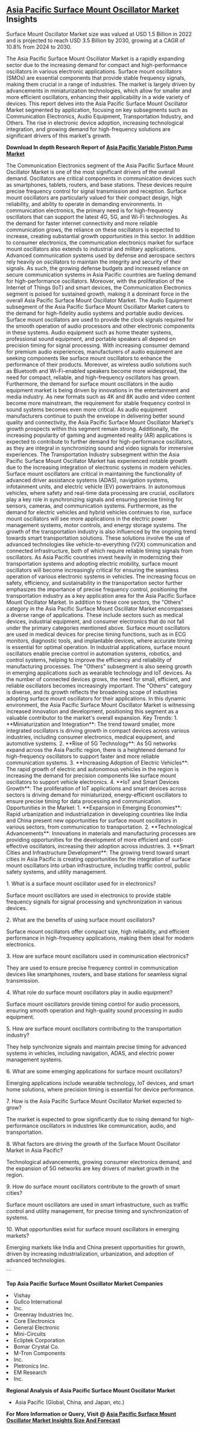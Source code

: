 <h2><a href="https://www.verifiedmarketreports.com/download-sample/?rid=270074&amp;utm_source=Github-Feb&amp;utm_medium=219" target="_blank">Asia Pacific Surface Mount Oscillator Market</a> Insights</h2><p>Surface Mount Oscillator Market size was valued at USD 1.5 Billion in 2022 and is projected to reach USD 3.5 Billion by 2030, growing at a CAGR of 10.8% from 2024 to 2030.</p><p><p>The Asia Pacific Surface Mount Oscillator Market is a rapidly expanding sector due to the increasing demand for compact and high-performance oscillators in various electronic applications. Surface mount oscillators (SMOs) are essential components that provide stable frequency signals, making them crucial in a range of industries. The market is largely driven by advancements in miniaturization technologies, which allow for smaller and more efficient oscillators, enhancing their applicability in a wide variety of devices. This report delves into the Asia Pacific Surface Mount Oscillator Market segmented by application, focusing on key subsegments such as Communication Electronics, Audio Equipment, Transportation Industry, and Others. The rise in electronic device adoption, increasing technological integration, and growing demand for high-frequency solutions are significant drivers of this market's growth. <p><strong>Download In depth Research Report of <a href="https://www.verifiedmarketreports.com/download-sample/?rid=236118&amp;utm_source=Pulse-Dec&amp;utm_medium=219" target="_blank">Asia Pacific Variable Piston Pump Market</a></strong></p> The Communication Electronics segment of the Asia Pacific Surface Mount Oscillator Market is one of the most significant drivers of the overall demand. Oscillators are critical components in communication devices such as smartphones, tablets, routers, and base stations. These devices require precise frequency control for signal transmission and reception. Surface mount oscillators are particularly valued for their compact design, high reliability, and ability to operate in demanding environments. In communication electronics, the primary need is for high-frequency oscillators that can support the latest 4G, 5G, and Wi-Fi technologies. As the demand for faster internet connectivity and more reliable communication grows, the reliance on these oscillators is expected to increase, creating substantial growth opportunities in this sector. In addition to consumer electronics, the communication electronics market for surface mount oscillators also extends to industrial and military applications. Advanced communication systems used by defense and aerospace sectors rely heavily on oscillators to maintain the integrity and security of their signals. As such, the growing defense budgets and increased reliance on secure communication systems in Asia Pacific countries are fueling demand for high-performance oscillators. Moreover, with the proliferation of the Internet of Things (IoT) and smart devices, the Communication Electronics segment is poised for sustained growth, making it a dominant force in the overall Asia Pacific Surface Mount Oscillator Market. The Audio Equipment subsegment of the Asia Pacific Surface Mount Oscillator Market caters to the demand for high-fidelity audio systems and portable audio devices. Surface mount oscillators are used to provide the clock signals required for the smooth operation of audio processors and other electronic components in these systems. Audio equipment such as home theater systems, professional sound equipment, and portable speakers all depend on precision timing for signal processing. With increasing consumer demand for premium audio experiences, manufacturers of audio equipment are seeking components like surface mount oscillators to enhance the performance of their products. Moreover, as wireless audio solutions such as Bluetooth and Wi-Fi-enabled speakers become more widespread, the need for compact, reliable, and high-frequency oscillators has grown. Furthermore, the demand for surface mount oscillators in the audio equipment market is being driven by innovations in the entertainment and media industry. As new formats such as 4K and 8K audio and video content become more mainstream, the requirement for stable frequency control in sound systems becomes even more critical. As audio equipment manufacturers continue to push the envelope in delivering better sound quality and connectivity, the Asia Pacific Surface Mount Oscillator Market's growth prospects within this segment remain strong. Additionally, the increasing popularity of gaming and augmented reality (AR) applications is expected to contribute to further demand for high-performance oscillators, as they are integral in synchronizing sound and video signals for immersive experiences. The Transportation Industry subsegment within the Asia Pacific Surface Mount Oscillator Market has experienced notable growth due to the increasing integration of electronic systems in modern vehicles. Surface mount oscillators are critical in maintaining the functionality of advanced driver assistance systems (ADAS), navigation systems, infotainment units, and electric vehicle (EV) powertrains. In autonomous vehicles, where safety and real-time data processing are crucial, oscillators play a key role in synchronizing signals and ensuring precise timing for sensors, cameras, and communication systems. Furthermore, as the demand for electric vehicles and hybrid vehicles continues to rise, surface mount oscillators will see more applications in the electric power management systems, motor controls, and energy storage systems. The growth of the transportation industry is also influenced by the ongoing trend towards smart transportation solutions. These solutions involve the use of advanced technologies like vehicle-to-everything (V2X) communication and connected infrastructure, both of which require reliable timing signals from oscillators. As Asia Pacific countries invest heavily in modernizing their transportation systems and adopting electric mobility, surface mount oscillators will become increasingly critical for ensuring the seamless operation of various electronic systems in vehicles. The increasing focus on safety, efficiency, and sustainability in the transportation sector further emphasizes the importance of precise frequency control, positioning the transportation industry as a key application area for the Asia Pacific Surface Mount Oscillator Market. In addition to these core sectors, the "Others" category in the Asia Pacific Surface Mount Oscillator Market encompasses a diverse range of applications. These include sectors such as medical devices, industrial equipment, and consumer electronics that do not fall under the primary categories mentioned above. Surface mount oscillators are used in medical devices for precise timing functions, such as in ECG monitors, diagnostic tools, and implantable devices, where accurate timing is essential for optimal operation. In industrial applications, surface mount oscillators enable precise control in automation systems, robotics, and control systems, helping to improve the efficiency and reliability of manufacturing processes. The "Others" subsegment is also seeing growth in emerging applications such as wearable technology and IoT devices. As the number of connected devices grows, the need for small, efficient, and reliable oscillators becomes increasingly important. The "Others" category is diverse, and its growth reflects the broadening scope of industries adopting surface mount oscillators for their applications. In this dynamic environment, the Asia Pacific Surface Mount Oscillator Market is witnessing increased innovation and development, positioning this segment as a valuable contributor to the market's overall expansion. Key Trends: 1. **Miniaturization and Integration**: The trend toward smaller, more integrated oscillators is driving growth in compact devices across various industries, including consumer electronics, medical equipment, and automotive systems. 2. **Rise of 5G Technology**: As 5G networks expand across the Asia Pacific region, there is a heightened demand for high-frequency oscillators to support faster and more reliable communication systems. 3. **Increasing Adoption of Electric Vehicles**: The rapid growth of electric and autonomous vehicles in the region is increasing the demand for precision components like surface mount oscillators to support vehicle electronics. 4. **IoT and Smart Devices Growth**: The proliferation of IoT applications and smart devices across sectors is driving demand for miniaturized, energy-efficient oscillators to ensure precise timing for data processing and communication. Opportunities in the Market: 1. **Expansion in Emerging Economies**: Rapid urbanization and industrialization in developing countries like India and China present new opportunities for surface mount oscillators in various sectors, from communication to transportation. 2. **Technological Advancements**: Innovations in materials and manufacturing processes are providing opportunities for the development of more efficient and cost-effective oscillators, increasing their adoption across industries. 3. **Smart Cities and Infrastructure Development**: The growing trend toward smart cities in Asia Pacific is creating opportunities for the integration of surface mount oscillators into urban infrastructure, including traffic control, public safety systems, and utility management. <p>1. What is a surface mount oscillator used for in electronics? </p> <p>Surface mount oscillators are used in electronics to provide stable frequency signals for signal processing and synchronization in various devices.</p> <p>2. What are the benefits of using surface mount oscillators? </p> <p>Surface mount oscillators offer compact size, high reliability, and efficient performance in high-frequency applications, making them ideal for modern electronics.</p> <p>3. How are surface mount oscillators used in communication electronics? </p> <p>They are used to ensure precise frequency control in communication devices like smartphones, routers, and base stations for seamless signal transmission.</p> <p>4. What role do surface mount oscillators play in audio equipment? </p> <p>Surface mount oscillators provide timing control for audio processors, ensuring smooth operation and high-quality sound processing in audio equipment.</p> <p>5. How are surface mount oscillators contributing to the transportation industry? </p> <p>They help synchronize signals and maintain precise timing for advanced systems in vehicles, including navigation, ADAS, and electric power management systems.</p> <p>6. What are some emerging applications for surface mount oscillators? </p> <p>Emerging applications include wearable technology, IoT devices, and smart home solutions, where precision timing is essential for device performance.</p> <p>7. How is the Asia Pacific Surface Mount Oscillator Market expected to grow? </p> <p>The market is expected to grow significantly due to rising demand for high-performance oscillators in industries like communication, audio, and transportation.</p> <p>8. What factors are driving the growth of the Surface Mount Oscillator Market in Asia Pacific? </p> <p>Technological advancements, growing consumer electronics demand, and the expansion of 5G networks are key drivers of market growth in the region.</p> <p>9. How do surface mount oscillators contribute to the growth of smart cities? </p> <p>Surface mount oscillators are used in smart infrastructure, such as traffic control and utility management, for precise timing and synchronization of systems.</p> <p>10. What opportunities exist for surface mount oscillators in emerging markets? </p> <p>Emerging markets like India and China present opportunities for growth, driven by increasing industrialization, urbanization, and adoption of advanced technologies.</p> ```</p><p><strong>Top Asia Pacific Surface Mount Oscillator Market Companies</strong></p><div data-test-id=""><p><li>Vishay</li><li> Gullco International</li><li> Inc.</li><li> Greenray Industries Inc.</li><li> Core Electronics</li><li> General Electronic</li><li> Mini-Circuits</li><li> Ecliptek Corporation</li><li> Bomar Crystal Co.</li><li> M-Tron Components</li><li> Inc.</li><li> Pletronics Inc.</li><li> EM Research</li><li> Inc.</li></p><div><strong>Regional Analysis of&nbsp;Asia Pacific Surface Mount Oscillator Market</strong></div><ul><li dir="ltr"><p dir="ltr">Asia Pacific (Global, China, and Japan, etc.)</p></li></ul><p><strong>For More Information or Query, Visit @&nbsp;</strong><strong><a href="https://www.verifiedmarketreports.com/product/surface-mount-oscillator-market/?utm_source=Github-Feb&amp;utm_medium=219" target="_blank">Asia Pacific Surface Mount Oscillator Market Insights Size And Forecast</a></strong></p></div><h2>&nbsp;</h2><div data-test-id="">&nbsp;</div>
